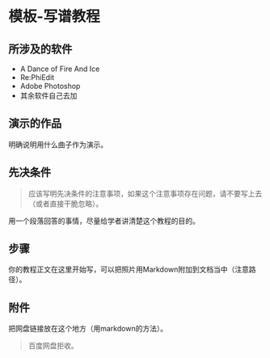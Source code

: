 # 模板-写谱教程

## 所涉及的软件

- A Dance of Fire And Ice
- Re:PhiEdit
- Adobe Photoshop
- 其余软件自己去加

## 演示的作品

明确说明用什么曲子作为演示。

## 先决条件

> 应该写明先决条件的注意事项，如果这个注意事项存在问题，请不要写上去（或者直接干脆忽略）。

用一个段落回答的事情，尽量给学者讲清楚这个教程的目的。

## 步骤

你的教程正文在这里开始写，可以把照片用Markdown附加到文档当中（注意路径）。

## 附件

把网盘链接放在这个地方（用markdown的方法）。

> 百度网盘拒收。